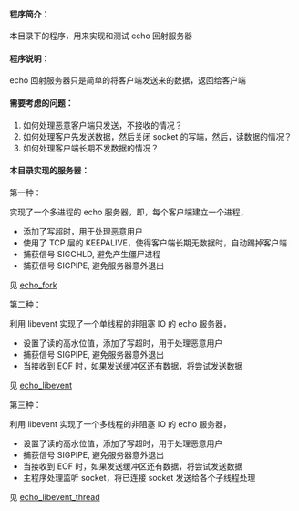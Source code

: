 
#### 程序简介：
本目录下的程序，用来实现和测试 echo 回射服务器

#### 程序说明：
echo 回射服务器只是简单的将客户端发送来的数据，返回给客户端

#### 需要考虑的问题：
1. 如何处理恶意客户端只发送，不接收的情况？
2. 如何处理客户先发送数据，然后关闭 socket 的写端，然后，读数据的情况？
3. 如何处理客户端长期不发数据的情况？

#### 本目录实现的服务器：

第一种：

实现了一个多进程的 echo 服务器，即，每个客户端建立一个进程，
* 添加了写超时，用于处理恶意用户
* 使用了 TCP 层的 KEEPALIVE，使得客户端长期无数据时，自动踢掉客户端
* 捕获信号 SIGCHLD, 避免产生僵尸进程
* 捕获信号 SIGPIPE, 避免服务器意外退出

见 [echo_fork](./echo_fork.cc)

第二种：

利用 libevent 实现了一个单线程的非阻塞 IO 的 echo 服务器，
* 设置了读的高水位值，添加了写超时，用于处理恶意用户
* 捕获信号 SIGPIPE, 避免服务器意外退出
* 当接收到 EOF 时，如果发送缓冲区还有数据，将尝试发送数据

见 [echo_libevent](./echo_libevent.cc)

第三种：

利用 libevent 实现了一个多线程的非阻塞 IO 的 echo 服务器，
* 设置了读的高水位值，添加了写超时，用于处理恶意用户
* 捕获信号 SIGPIPE, 避免服务器意外退出
* 当接收到 EOF 时，如果发送缓冲区还有数据，将尝试发送数据
* 主程序处理监听 socket，将已连接 socket 发送给各个子线程处理

见 [echo_libevent_thread](./echo_libevent_thread.cc)

